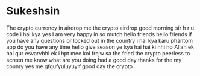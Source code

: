 # Sukeshsin
The crypto currency in airdrop me 
the crypto airdrop 
good morning sir 
h r u code 
i hai kya 
yes I am very happy 
in so mutch
hello friends 
hello friends if you have any questions or locked out 
in the country 
i hai kya karu phantom app 
do you have any time 
hello give season 
ye kya hai hai ki nhi ho 
Allah ek hai qur esvarvbhi ek
i hpt mee koi frejw
sa the fried
the crypto peerless to screen me know what are you doing 
had a good day thanks for 
the my counry 
yes me 
gfgufyuluyuylf
good day
the crypto 
